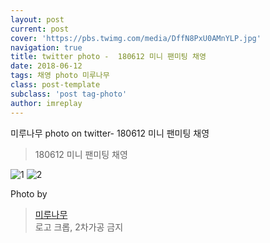 ```yaml
---
layout: post
current: post
cover: 'https://pbs.twimg.com/media/DffN8PxU0AMnYLP.jpg'
navigation: true
title: twitter photo -  180612 미니 팬미팅 채영
date: 2018-06-12
tags: 채영 photo 미루나무
class: post-template
subclass: 'post tag-photo'
author: imreplay
---
```


미루나무 photo on twitter- 180612 미니 팬미팅 채영

> 180612 미니 팬미팅 채영

![1](https://pbs.twimg.com/media/DffN8PxU0AMnYLP.jpg)
![2](https://pbs.twimg.com/media/DffN8PwV4AEX_Kv.jpg)

Photo by
> [미루나무](https://twitter.com/000514net)  
로고 크롭, 2차가공 금지
